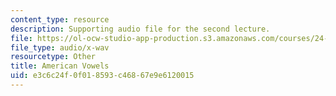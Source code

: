 ```yaml
---
content_type: resource
description: Supporting audio file for the second lecture.
file: https://ol-ocw-studio-app-production.s3.amazonaws.com/courses/24-910-topics-in-linguistic-theory-laboratory-phonology-spring-2007/e3c6c24f0f018593c46867e9e6120015_american_vowels.wav
file_type: audio/x-wav
resourcetype: Other
title: American Vowels
uid: e3c6c24f-0f01-8593-c468-67e9e6120015
---
```

